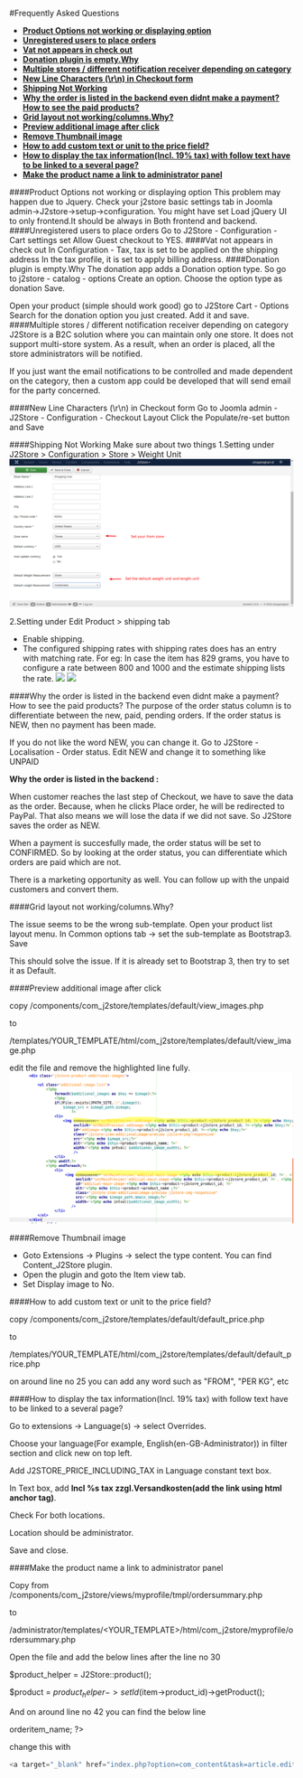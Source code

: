 #Frequently Asked Questions

* **[Product Options not working or displaying option](#product_options_not_working)**
* **[Unregistered users to place orders](#unregistered_users_place_orders)**
* **[Vat not appears in check out](#vat_not_appears_in_checkout)**
* **[Donation plugin is empty.Why](#donation_plugin_empty)**
* **[Multiple stores / different notification receiver depending on category](#multiplestores_differentnotification_depending_oncategory)**
* **[New Line Characters (\r\n) in Checkout form](#new_line_character)**
* **[Shipping Not Working](#shipping_not_working)**
* **[Why the order is listed in the backend even didnt make a payment? How to see the paid products?](#order_listed_without_payment)**
* **[Grid layout not working/columns.Why?](#layout_problem)**
* **[Preview additional image after click](#avoid_mouseover)**
* **[Remove Thumbnail image](#remove_thumbnail)**
* **[How to add custom text or unit to the price field?](#custom_text)**
* **[How to display the tax information(Incl. 19% tax) with follow text have to be linked to a several page?](#text_after_tax)**
* **[Make the product name a link to administrator panel](#product_name_link)**

<a name="product_options_not_working" />
####Product Options not working or displaying option
This problem may happen due to Jquery.
Check your j2store basic settings tab in Joomla admin->J2store->setup->configuration.
You might have set Load jQuery UI to only frontend.It should be always in Both frontend and backend.
<a name="unregistered_users_place_orders" />
####Unregistered users to place orders
Go to J2Store - Configuration - Cart settings
set Allow Guest checkout to YES.
<a name="vat_not_appears_in_checkout" />
####Vat not appears in check out
In Configuration - Tax, tax is set to be applied on the shipping address
In the tax profile, it is set to apply billing address.
<a name="donation_plugin_empty" />
####Donation plugin is empty.Why
The donation app adds a Donation option type.
So go to j2store - catalog - options
Create an option. Choose the option type as donation
Save.

Open your product (simple should work good)
go to J2Store Cart - Options
Search for the donation option you just created.
Add it and save.
<a name="multiplestores_differentnotification_depending_oncategory" />
####Multiple stores / different notification receiver depending on category
J2Store is a B2C solution where you can maintain only one store.
It does not support multi-store system. 
As a result, when an order is placed, all the store administrators will be notified.

If you just want the email notifications to be controlled and made dependent on the category, 
then a custom app could be developed that will send email for the party concerned.

<a name="new_line_character"></a>
####New Line Characters (\r\n) in Checkout form
Go to Joomla admin - J2Store - Configuration - Checkout Layout
Click the Populate/re-set button and Save

<a name="shipping_not_working"></a>
####Shipping Not Working
Make sure about two things
1.Setting under J2Store > Configuration > Store > Weight Unit
![alt tag](assets/images/faq_shipping.png)

2.Setting under Edit Product > shipping tab

* Enable shipping.
* The configured shipping rates with shipping rates does has an entry with matching rate.
For eg: In case the item has 829 grams, you have to configure a rate between 800 and 1000 and the estimate shipping lists the rate.
![](http://i.imgur.com/Dj25Qr4.png)
![](http://i.imgur.com/hwwqoAB.png)

<a name="order_listed_without_payment"></a>
####Why the order is listed in the backend even didnt make a payment? How to see the paid products?
The purpose of the order status column is to differentiate between the new, paid, pending orders.
If the order status is NEW, then no payment has been made.

If you do not like the word NEW, you can change it. Go to J2Store - Localisation - Order status.
Edit NEW and change it to something like UNPAID

**Why the order is listed in the backend :**

When customer reaches the last step of Checkout, we have to save the data as the order. Because, when he clicks Place order, he will be redirected to PayPal. That also means we will lose the data if we did not save. 
So J2Store saves the order as NEW.

When a payment is succesfully made, the order status will be set to CONFIRMED.
So by looking at the order status, you can differentiate which orders are paid which are not.

There is a marketing opportunity as well. You can follow up with the unpaid customers and convert them.

<a name="layout_problem"></a>
####Grid layout not working/columns.Why?

The issue seems to be the wrong sub-template. Open your product list layout menu. In Common options tab -> set the sub-template as Bootstrap3. Save

This should solve the issue. If it is already set to Bootstrap 3, then try to set it as Default.

<a name="avoid_mouseover"></a>
####Preview additional image after click

copy /components/com_j2store/templates/default/view_images.php

to

/templates/YOUR_TEMPLATE/html/com_j2store/templates/default/view_image.php

edit the file and remove the highlighted line fully.
![](assets/images/previewimage.png)

<a name="remove_thumbnail"></a>
####Remove Thumbnail image
* Goto Extensions -> Plugins -> select the type content. You can find        Content_J2Store plugin.
* Open the plugin and goto the Item view tab.
* Set Display image to No.

<a name="custom_text"></a>
####How to add custom text or unit to the price field?

copy
/components/com_j2store/templates/default/default_price.php

to

/templates/YOUR_TEMPLATE/html/com_j2store/templates/default/default_price.php

on around line no 25 you can add any word such as "FROM", "PER KG", etc

<a name="text_after_tax"></a>
####How to display the tax information(Incl. 19% tax) with follow text have to be linked to a several page?

Go to extensions -> Language(s) -> select Overrides.

Choose your language(For example, English(en-GB-Administrator)) in filter section and click new on top left.

Add J2STORE_PRICE_INCLUDING_TAX in Language constant text box.

In Text box, add **Incl %s tax zzgl.Versandkosten(add the link using html anchor tag)**.

Check For both locations.

Location should be administrator.

Save and close.

<a name="product_name_link"></a>
####Make the product name a link to administrator panel

Copy from /components/com_j2store/views/myprofile/tmpl/ordersummary.php

to

/administrator/templates/<YOUR_TEMPLATE>/html/com_j2store/myprofile/ordersummary.php

Open the file and add the below lines after the line no 30

$product_helper = J2Store::product();

$product = $product_helper->setId($item->product_id)->getProduct();

And on around line no 42 you can find the below line

<?php echo $item->orderitem_name; ?>

change this with

```php
<a target="_blank" href="index.php?option=com_content&task=article.edit&id=<?php echo $product->product_source_id; ?>"><?php echo $item->orderitem_name; ?></a>
```